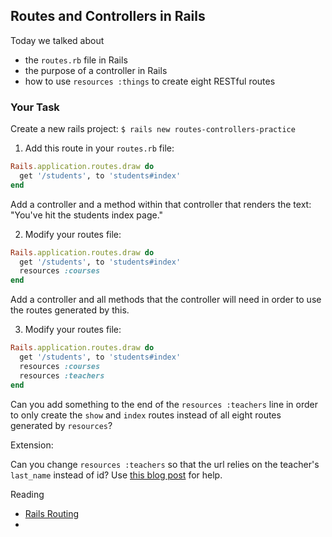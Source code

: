 ## Routes and Controllers in Rails

Today we talked about

* the `routes.rb` file in Rails
* the purpose of a controller in Rails
* how to use `resources :things` to create eight RESTful routes

### Your Task

Create a new rails project: `$ rails new routes-controllers-practice`

1) Add this route in your `routes.rb` file: 

```ruby
Rails.application.routes.draw do
  get '/students', to 'students#index'
end
```

Add a controller and a method within that controller that renders the text: "You've hit the students index page."

2) Modify your routes file:

```ruby
Rails.application.routes.draw do
  get '/students', to 'students#index'
  resources :courses
end
```

Add a controller and all methods that the controller will need in order to use the routes generated by this.

3) Modify your routes file:

```ruby
Rails.application.routes.draw do
  get '/students', to 'students#index'
  resources :courses
  resources :teachers
end
```

Can you add something to the end of the `resources :teachers` line in order to only create the `show` and `index` routes instead of all eight routes generated by `resources`? 

Extension:

Can you change `resources :teachers` so that the url relies on the teacher's `last_name` instead of id? Use [this blog post](https://robots.thoughtbot.com/rails-patch-change-the-name-of-the-id-parameter-in) for help.


Reading

* [Rails Routing](http://guides.rubyonrails.org/routing.html)
* 
